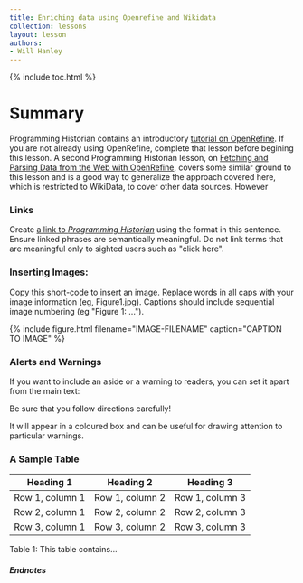 ```yaml
---
title: Enriching data using Openrefine and Wikidata  
collection: lessons  
layout: lesson  
authors:
- Will Hanley
---
```


{% include toc.html %}

# Summary

Programming Historian contains an introductory [tutorial on OpenRefine](/cleaning-data-with-openrefine). If you are not already using OpenRefine, complete that lesson before begining this lesson. A second Programming Historian lesson, on [Fetching and Parsing Data from the Web with OpenRefine](/fetch-and-parse-data-with-openrefine), covers some similar ground to this lesson and is a good way to generalize the approach covered here, which is restricted to WikiData, to cover other data sources. However 


### Links

Create [a link to *Programming Historian*](/) using the format in this sentence. Ensure linked phrases are semantically meaningful. Do not link terms that are meaningful only to sighted users such as "click here".

### Inserting Images:

Copy this short-code to insert an image. Replace words in all caps with your image information (eg, Figure1.jpg). Captions should include sequential image numbering (eg "Figure 1: ..."). 

{% include figure.html filename="IMAGE-FILENAME" caption="CAPTION TO IMAGE" %}

### Alerts and Warnings

If you want to include an aside or a warning to readers, you can set it apart from the main text:

<div class="alert alert-warning">
 Be sure that you follow directions carefully!
</div>

It will appear in a coloured box and can be useful for drawing attention to particular warnings.


### A Sample Table

<div class="table-wrapper" markdown="block">

| Heading 1 | Heading 2 | Heading 3 |
| --------- | --------- | --------- |
| Row 1, column 1 | Row 1, column 2 | Row 1, column 3|
| Row 2, column 1 | Row 2, column 2 | Row 2, column 3|
| Row 3, column 1 | Row 3, column 2 | Row 3, column 3|
</div>
Table 1: This table contains...



##### Endnotes
[^1]: 
